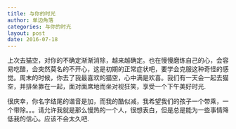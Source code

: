 ```yaml
---
title: 与你的时光
author: 单边角落
categories: 与你的时光
layout: post
date: 2016-07-18
---
```

上次去猫空，对你的不确定渐渐消除，越来越确定。也在慢慢磨练自己的心，会容易吃醋，会突然莫名的不开心，这是初期的正常症状吧，要学会克服这种奇怪的感觉。周末的时候，你去了我最喜欢的猫空，心中满是欢喜。我们有一天会一起去猫空，并排坐靠在一起，面对面席地而坐对视狂笑，享受一个下午美好时光.

很庆幸，你名字结尾的谐音是加，而我的酷似减，我希望我们的孩子一个带乘，一个带除。。。请允许我就是那么慢热的一个人，很想表白，但是总是能为一些事情降低我的信心。应该不会太久吧.